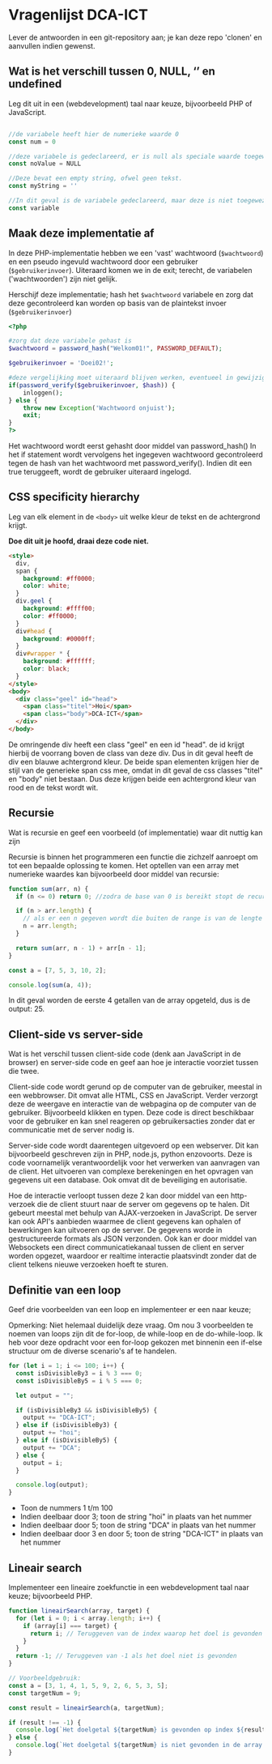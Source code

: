# Vragenlijst DCA-ICT

Lever de antwoorden in een git-repository aan; je kan deze repo 'clonen' en aanvullen indien gewenst.

## Wat is het verschill tussen 0, NULL, ‘’ en undefined

Leg dit uit in een (webdevelopment) taal naar keuze, bijvoorbeeld PHP of JavaScript.

```js

//de variabele heeft hier de numerieke waarde 0
const num = 0

//deze variabele is gedeclareerd, er is null als speciale waarde toegewezen die aangeeft dat er opzettelijk geen waarde is.
const noValue = NULL

//Deze bevat een empty string, ofwel geen tekst.
const myString = ''

//In dit geval is de variabele gedeclareerd, maar deze is niet toegewezen aan een waarde dus wordt deze "undefined"
const variable

```

## Maak deze implementatie af

In deze PHP-implementatie hebben we een 'vast' wachtwoord (`$wachtwoord`) en een pseudo ingevuld wachtwoord door een gebruiker (`$gebruikerinvoer`).
Uiteraard komen we in de exit; terecht, de variabelen ('wachtwoorden') zijn niet gelijk.

Herschijf deze implementatie; hash het `$wachtwoord` variabele en zorg dat deze gecontroleerd kan worden op basis van de plaintekst invoer (`$gebruikerinvoer`)

```php
<?php

#zorg dat deze variabele gehast is
$wachtwoord = password_hash("Welkom01!", PASSWORD_DEFAULT);

$gebruikerinvoer = 'Doei02!';

#deze vergelijking moet uiteraard blijven werken, eventueel in gewijzigde vorm
if(password_verify($gebruikerinvoer, $hash)) {
    inloggen();
} else {
    throw new Exception('Wachtwoord onjuist');
    exit;
}
?>

```

Het wachtwoord wordt eerst gehasht door middel van password_hash()
In het if statement wordt vervolgens het ingegeven wachtwoord gecontroleerd tegen de hash van het wachtwoord met password_verify().
Indien dit een true teruggeeft, wordt de gebruiker uiteraard ingelogd.

## CSS specificity hierarchy

Leg van elk element in de `<body>` uit welke kleur de tekst en de achtergrond krijgt.

**Doe dit uit je hoofd, draai deze code niet.**

```html
<style>
  div,
  span {
    background: #ff0000;
    color: white;
  }
  div.geel {
    background: #ffff00;
    color: #ff0000;
  }
  div#head {
    background: #0000ff;
  }
  div#wrapper * {
    background: #ffffff;
    color: black;
  }
</style>
<body>
  <div class="geel" id="head">
    <span class="titel">Hoi</span>
    <span class="body">DCA-ICT</span>
  </div>
</body>
```

De omringende div heeft een class "geel" en een id "head". de id krijgt hierbij de voorrang boven de class van deze div. Dus in dit geval heeft de div een blauwe achtergrond kleur. De beide span elementen krijgen hier de stijl van de generieke span css mee, omdat in dit geval de css classes "titel" en "body" niet bestaan. Dus deze krijgen beide een achtergrond kleur van rood en de tekst wordt wit.

## Recursie

Wat is recursie en geef een voorbeeld (of implementatie) waar dit nuttig kan zijn

Recursie is binnen het programmeren een functie die zichzelf aanroept om tot een bepaalde oplossing te komen.
Het optellen van een array met numerieke waardes kan bijvoorbeeld door middel van recursie:

```js
function sum(arr, n) {
  if (n <= 0) return 0; //zodra de base van 0 is bereikt stopt de recursie en kan de optelsom gemaakt worden

  if (n > arr.length) {
    // als er een n gegeven wordt die buiten de range is van de lengte van de array, dan wordt automatisch de maximale lengte voor n aangehouden.
    n = arr.length;
  }

  return sum(arr, n - 1) + arr[n - 1];
}

const a = [7, 5, 3, 10, 2];

console.log(sum(a, 4));
```

In dit geval worden de eerste 4 getallen van de array opgeteld, dus is de output: 25.

## Client-side vs server-side

Wat is het verschil tussen client-side code (denk aan JavaScript in de browser) en server-side code en geef aan hoe je interactie voorziet tussen die twee.

Client-side code wordt gerund op de computer van de gebruiker, meestal in een webbrowser. Dit omvat alle HTML, CSS en JavaScript.
Verder verzorgt deze de weergave en interactie van de webpagina op de computer van de gebruiker. Bijvoorbeeld klikken en typen. Deze code is direct beschikbaar voor de gebruiker en kan snel reageren op gebruikersacties zonder dat er communicatie met de server nodig is.

Server-side code wordt daarentegen uitgevoerd op een webserver. Dit kan bijvoorbeeld geschreven zijn in PHP, node.js, python enzovoorts.
Deze is code voornamelijk verantwoordelijk voor het verwerken van aanvragen van de client. Het uitvoeren van complexe berekeningen en het opvragen van gegevens uit een database. Ook omvat dit de beveiliging en autorisatie.

Hoe de interactie verloopt tussen deze 2 kan door middel van een http-verzoek die de client stuurt naar de server om gegevens op te halen. Dit gebeurt meestal met behulp van AJAX-verzoeken in JavaScript. De server kan ook API's aanbieden waarmee de client gegevens kan ophalen of bewerkingen kan uitvoeren op de server. De gegevens worde in gestructureerde formats als JSON verzonden.
Ook kan er door middel van Websockets een direct communicatiekanaal tussen de client en server worden opgezet, waardoor er realtime interactie plaatsvindt zonder dat de client telkens nieuwe verzoeken hoeft te sturen.

## Definitie van een loop

Geef drie voorbeelden van een loop en implementeer er een naar keuze;

Opmerking: Niet helemaal duidelijk deze vraag. Om nou 3 voorbeelden te noemen van loops zijn dit de for-loop, de while-loop en de do-while-loop.
Ik heb voor deze opdracht voor een for-loop gekozen met binnenin een if-else structuur om de diverse scenario's af te handelen.

```js
for (let i = 1; i <= 100; i++) {
  const isDivisibleBy3 = i % 3 === 0;
  const isDivisibleBy5 = i % 5 === 0;

  let output = "";

  if (isDivisibleBy3 && isDivisibleBy5) {
    output += "DCA-ICT";
  } else if (isDivisibleBy3) {
    output += "hoi";
  } else if (isDivisibleBy5) {
    output += "DCA";
  } else {
    output = i;
  }

  console.log(output);
}
```

- Toon de nummers 1 t/m 100
- Indien deelbaar door 3; toon de string "hoi" in plaats van het nummer
- Indien deelbaar door 5; toon de string "DCA" in plaats van het nummer
- Indien deelbaar door 3 en door 5; toon de string "DCA-ICT" in plaats van het nummer

## Lineair search

Implementeer een lineaire zoekfunctie in een webdevelopment taal naar keuze; bijvoorbeeld PHP.

```js
function lineairSearch(array, target) {
  for (let i = 0; i < array.length; i++) {
    if (array[i] === target) {
      return i; // Teruggeven van de index waarop het doel is gevonden
    }
  }
  return -1; // Teruggeven van -1 als het doel niet is gevonden
}

// Voorbeeldgebruik:
const a = [3, 1, 4, 1, 5, 9, 2, 6, 5, 3, 5];
const targetNum = 9;

const result = lineairSearch(a, targetNum);

if (result !== -1) {
  console.log(`Het doelgetal ${targetNum} is gevonden op index ${result}.`);
} else {
  console.log(`Het doelgetal ${targetNum} is niet gevonden in de array.`);
}
```
